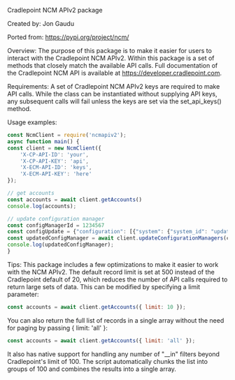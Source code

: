 Cradlepoint NCM APIv2 package

Created by: Jon Gaudu

Ported from: https://pypi.org/project/ncm/

Overview:
The purpose of this package is to make it easier for users to interact with
the Cradlepoint NCM APIv2. Within this package is a set of methods that
closely match the available API calls. Full documentation of the
Cradlepoint NCM API is available at https://developer.cradlepoint.com.

Requirements:
A set of Cradlepoint NCM APIv2 keys are required to make API calls.
While the class can be instantiated without supplying API keys,
any subsequent calls will fail unless the keys are set via the
set_api_keys() method.

Usage examples:
```javascript
const NcmClient = require('ncmapiv2');
async function main() {
const client = new NcmClient({
    'X-CP-API-ID': 'your',
    'X-CP-API-KEY': 'api',
    'X-ECM-API-ID': 'keys',
    'X-ECM-API-KEY': 'here'
});

// get accounts
const accounts = await client.getAccounts()
console.log(accounts);

// update configuration manager
const configManagerId = 1234567
const configUpdate = {"configuration": [{"system": {"system_id": "updated-system-id"}}, [] ]}
const updatedConfigManager = await client.updateConfigurationManagers(configManagerId, configUpdate);
console.log(updatedConfigManager);
}
```
Tips:
This package includes a few optimizations to make it easier to
work with the NCM APIv2. The default record limit is set at 500 instead of
the Cradlepoint default of 20, which reduces the number of API calls
required to return large sets of data.
This can be modified by specifying a limit parameter:

```javascript
const accounts = await client.getAccounts({ limit: 10 });
```
You can also return the full list of records in a single array without
the need for paging by passing { limit: 'all' }:

```javascript
const accounts = await client.getAccounts({ limit: 'all' });
```
It also has native support for handling any number of "__in" filters
beyond Cradlepoint's limit of 100. The script automatically chunks
the list into groups of 100 and combines the results into a single array.